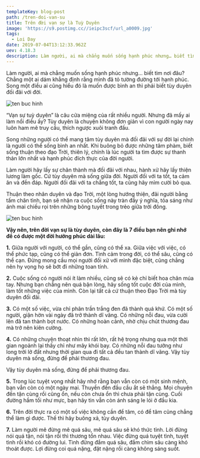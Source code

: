 ```yaml
---
templateKey: blog-post
path: /tren-doi-van-su
title: Trên đời vạn sự là Tuỳ Duyên
image: 'https://s9.postimg.cc//ieipc3scf/url_a0009.jpg' 
tags:
  - Loi Day
date: 2019-07-04T13:12:33.962Z
uev: 4.18.3
description: Làm người, ai mà chẳng muốn sống hạnh phúc nhưng… biết tìm nơi đâu? Chẳng một ai dám khẳng định rằng mình đã tỏ tường đường tới hạnh phúc.
---
```


Làm người, ai mà chẳng muốn sống hạnh phúc nhưng… biết tìm nơi đâu? Chẳng một ai dám khẳng định rằng mình đã tỏ tường đường tới hạnh phúc. Song một điều ai cũng hiểu đó là muốn được bình an thì phải biết tùy duyên đối đãi với đời.

![ten buc hinh](https://i.imgur.com/vji4he4.png "ten buc hinh")

“Vạn sự tuỳ duyên” là câu cửa miệng của rất nhiều người. Nhưng đã mấy ai làm nổi điều ấy? Tùy duyên là chuyện không đơn giản vì con người ngày nay luôn ham mê truy cầu, thích ngược xuôi tranh đấu.

Song những người có thể mang tâm tùy duyên mà đối đãi với sự đời lại chính là người có thể sống bình an nhất. Khi buông bỏ được những tâm phàm, biết sống thuận theo đạo Trời, thiên lý, chính là lúc người ta tìm được sự thanh thản lớn nhất và hạnh phúc đích thực của đời người.

Làm người hãy lấy sự chân thành mà đối đãi với nhau, hành xử hãy lấy thiện lương làm gốc. Cứ tùy duyên mà sống giữa đời. Người đối với ta tốt, ta cảm ân và đền đáp. Người đối đãi với ta chẳng tốt, ta cũng hãy mỉm cười bỏ qua.

Thuận theo nhân duyên và đạo Trời, một lòng hướng thiện, đãi người bằng tấm chân tình, bạn sẽ nhận ra cuộc sống này tràn đầy ý nghĩa, tỏa sáng như ánh mai chiếu rọi trên những bông tuyết trong trẻo giữa trời đông.

![ten buc hinh](https://static.phunugiadinh.vn/wp-content/uploads/2017/08/tuy-duyen1-700x366.jpg "ten buc hinh")

**Vậy nên, trên đời vạn sự là tùy duyên, còn đây là 7 điều bạn nên ghi nhớ để có được một đời hưởng phúc dài lâu:**

**1.** Giữa người với người, có thể gần, cũng có thể xa. Giữa việc với việc, có thể phức tạp, cũng có thể giản đơn. Tình cảm trong đời, có thể sâu, cũng có thể cạn. Đừng mong cầu mọi người đối xử với mình đặc biệt, cũng chẳng nên hy vọng họ sẽ bớt đi những toan tính.

**2.** Cuộc sống có người nói ít làm nhiều, cũng sẽ có kẻ chỉ biết hoa chân múa tay. Nhưng bạn chẳng nên quá bận lòng, hãy sống tốt cuộc đời của mình, làm tốt những việc của mình. Còn lại tất cả cứ thuận theo Đạo Trời mà tùy duyên đối đãi.

**3.** Có một số việc, vừa chỉ phân trần trắng đen đã thành quá khứ. Có một số người, giận hờn vài ngày đã trở thành dĩ vãng. Có những nỗi đau, vừa cười lên đã tan thành bọt nước. Có những hoàn cảnh, nhờ chịu chút thương đau mà trở nên kiên cường.

**4.** Có những chuyện thoạt nhìn thì rất lớn, rất hệ trọng nhưng qua một thời gian ngoảnh lại thấy chỉ như mây khói bay. Có những nỗi đau tưởng như long trời lở đất nhưng thời gian qua đi tất cả đều tan thành dĩ vãng. Vậy tùy duyên mà sống, đừng để phải thương đau.

Vậy tùy duyên mà sống, đừng để phải thương đau.

**5.** Trong lúc tuyệt vọng nhất hãy nhớ rằng bạn vẫn còn có một sinh mệnh, bạn vẫn còn có một ngày mai. Thuyền đến đầu cầu ắt sẽ thẳng. Mọi chuyện đến tận cùng rồi cũng ổn, nếu còn chưa ổn thì chưa phải tận cùng. Cuối đường hầm tối như mực, bạn hãy tin vẫn còn ánh sáng le lói ở đầu kia.

**6.** Trên đời thực ra có một số việc không cần để tâm, có để tâm cũng chẳng thể làm gì được. Thế thì hãy buông xả, tùy duyên.

**7.** Làm người mê đừng mê quá sâu, mê quá sâu sẽ khó thức tỉnh. Lời đừng nói quá tận, nói tận rồi thì thương tổn nhau. Việc đừng quá tuyệt tình, tuyệt tình rồi khó có đường lui. Tình đừng đắm quá sâu, đắm chìm sâu càng khó thoát được. Lợi đừng coi quá nặng, đặt nặng rồi càng không sáng suốt.